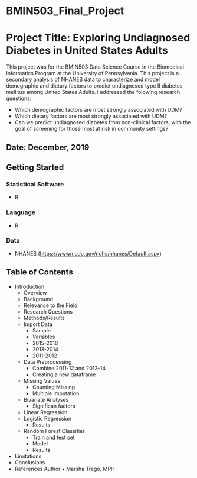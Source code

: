 # BMIN503_Final_Project

# Project Title: Exploring Undiagnosed Diabetes in United States Adults
This project was for the BMIN503 Data Science Course in the Biomedical Informatics Program at the University of Pennsylvania. This project is a secondary analysis of NHANES data to characterize and model demographic and dietary factors to predict undiagnosed type II diabetes mellitus among United States Adults. I addressed the folowing research questions:
- Which demographic factors are most strongly associated with UDM?
- Which dietary factors are most strongly associated with UDM?
- Can we predict undiagnosed diabetes from non-clinical factors, with the goal of screening for those most at risk in community settings?
## Date: December, 2019
## Getting Started
### Statistical Software
- R
### Language
- R
### Data
- NHANES (https://wwwn.cdc.gov/nchs/nhanes/Default.aspx)
## Table of Contents
- Introduction
  * Overview
  * Background
  * Relevance to the Field
  * Research Questions
  * Methods/Results
  * Import Data
  	* Sample
  	* Variables
  	* 2015-2016
  	* 2013-2014
  	* 2011-2012
  * Data Preprocessing
  	* Combine 2011-12 and 2013-14
  	* Creating a new dataframe
  * Missing Values
  	* Counting Missing
  	* Multiple Imputation
  * Bivariate Analyses
  	* Significan factors
  * Linear Regression
  * Logistic Regression
  	* Results
  * Random Forest Classifier
  	* Train and test set
  	* Model
  	* Results
- Limitations
- Conclusions
- References
Author
•	Marsha Trego, MPH

